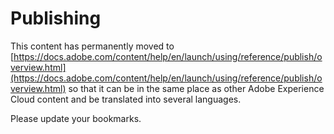 # Publishing

This content has permanently moved to [https://docs.adobe.com/content/help/en/launch/using/reference/publish/overview.html](https://docs.adobe.com/content/help/en/launch/using/reference/publish/overview.html) so that it can be in the same place as other Adobe Experience Cloud content and be translated into several languages.

Please update your bookmarks.

